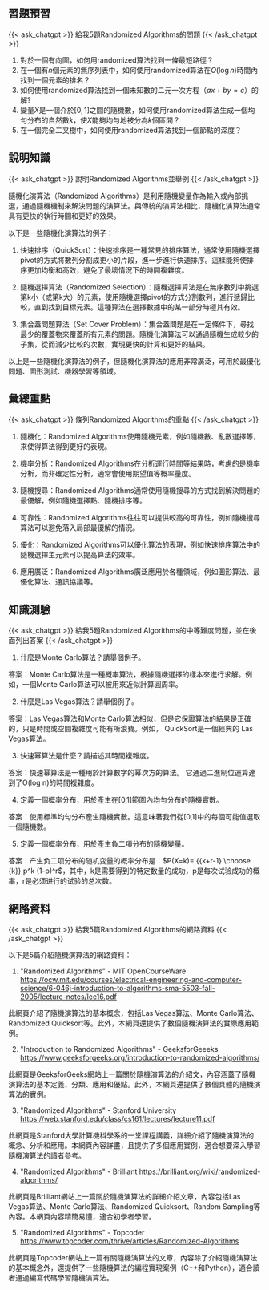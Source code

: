 ## 習題預習
{{< ask_chatgpt >}}
給我5題Randomized Algorithms的問題
{{< /ask_chatgpt >}}



1. 對於一個有向圖，如何用randomized算法找到一條最短路徑？
2. 在一個有$n$個元素的無序列表中，如何使用randomized算法在$O(\log n)$時間內找到一個元素的排名？
3. 如何使用randomized算法找到一個未知數的二元一次方程（$ax+by=c$）的解?
4. 變量$X$是一個介於$[0,1]$之間的隨機數，如何使用randomized算法生成一個均勻分布的自然數$k$，使$X$能夠均勻地被分為$k$個區間？
5. 在一個完全二叉樹中，如何使用randomized算法找到一個節點的深度？   

## 說明知識
{{< ask_chatgpt >}}
說明Randomized Algorithms並舉例
{{< /ask_chatgpt >}}



隨機化演算法（Randomized Algorithms）是利用隨機變量作為輸入或內部挑選，通過隨機機制來解決問題的演算法。與傳統的演算法相比，隨機化演算法通常具有更快的執行時間和更好的效果。

以下是一些隨機化演算法的例子：

1. 快速排序（QuickSort）：快速排序是一種常見的排序算法，通常使用隨機選擇pivot的方式將數列分割成更小的片段，進一步進行快速排序。這樣能夠使排序更加均衡和高效，避免了最壞情況下的時間複雜度。

2. 隨機選擇算法（Randomized Selection）：隨機選擇算法是在無序數列中挑選第k小（或第k大）的元素，使用隨機選擇pivot的方式分割數列，進行遞歸比較，直到找到目標元素。這種算法在選擇數據中的某一部分時極其有效。

3. 集合蓋問題算法（Set Cover Problem）：集合蓋問題是在一定條件下，尋找最少的覆蓋物來覆蓋所有元素的問題。隨機化演算法可以通過隨機生成較少的子集，從而減少比較的次數，實現更快的計算和更好的結果。

以上是一些隨機化演算法的例子，但隨機化演算法的應用非常廣泛，可用於最優化問題、圖形測試、機器學習等領域。   

## 彙總重點
{{< ask_chatgpt >}}
條列Randomized Algorithms的重點
{{< /ask_chatgpt >}}



1. 隨機化：Randomized Algorithms使用隨機元素，例如隨機數、亂數選擇等，來使得算法得到更好的表現。

2. 機率分析：Randomized Algorithms在分析運行時間等結果時，考慮的是機率分析，而非確定性分析，通常會使用期望值等概率量度。

3. 隨機搜尋：Randomized Algorithms通常使用隨機搜尋的方式找到解決問題的最優解，例如隨機選擇點、隨機排序等。

4. 可靠性：Randomized Algorithms往往可以提供較高的可靠性，例如隨機搜尋算法可以避免落入局部最優解的情況。

5. 優化：Randomized Algorithms可以優化算法的表現，例如快速排序算法中的隨機選擇主元素可以提高算法的效率。

6. 應用廣泛：Randomized Algorithms廣泛應用於各種領域，例如圖形算法、最優化算法、通訊協議等。   

## 知識測驗
{{< ask_chatgpt >}}
給我5題Randomized Algorithms的中等難度問題，並在後面列出答案
{{< /ask_chatgpt >}}



1. 什麼是Monte Carlo算法？請舉個例子。

答案：Monte Carlo算法是一種概率算法，根據隨機選擇的樣本來進行求解。例如，一個Monte Carlo算法可以被用來近似計算圓周率。

2. 什麼是Las Vegas算法？請舉個例子。

答案：Las Vegas算法和Monte Carlo算法相似，但是它保證算法的結果是正確的，只是時間或空間複雜度可能有所浪費。例如， QuickSort是一個經典的 Las Vegas算法。

3. 快速幂算法是什麼？請描述其時間複雜度。

答案：快速幂算法是一種用於計算數字的幂次方的算法。 它通過二進制位運算達到了O(log n)的時間複雜度。

4. 定義一個概率分布，用於產生在[0,1]範圍內均勻分布的隨機實數。

答案：使用標準均勻分布產生隨機實數。這意味著我們從[0,1]中的每個可能值選取一個隨機數。

5. 定義一個概率分布，用於產生負二項分布的隨機變量。

答案：产生负二项分布的随机变量的概率分布是：$P(X=k)= {{k+r-1} \choose {k}} p^k (1-p)^r$，其中，k是需要得到的特定数量的成功，p是每次试验成功的概率，r是必须进行的试验的总次数。   

## 網路資料
{{< ask_chatgpt >}}
給我5篇Randomized Algorithms的網路資料
{{< /ask_chatgpt >}}



以下是5篇介紹隨機演算法的網路資料：

1. "Randomized Algorithms" - MIT OpenCourseWare
https://ocw.mit.edu/courses/electrical-engineering-and-computer-science/6-046j-introduction-to-algorithms-sma-5503-fall-2005/lecture-notes/lec16.pdf

此網頁介紹了隨機演算法的基本概念，包括Las Vegas算法、Monte Carlo算法、Randomized Quicksort等。此外，本網頁還提供了數個隨機演算法的實際應用範例。

2. "Introduction to Randomized Algorithms" - GeeksforGeeeks
https://www.geeksforgeeks.org/introduction-to-randomized-algorithms/

此網頁是GeeksforGeeks網站上一篇關於隨機演算法的介紹文，內容涵蓋了隨機演算法的基本定義、分類、應用和優點。此外，本網頁還提供了數個具體的隨機演算法的實例。

3. "Randomized Algorithms" - Stanford University
https://web.stanford.edu/class/cs161/lectures/lecture11.pdf

此網頁是Stanford大學計算機科學系的一堂課程講義，詳細介紹了隨機演算法的概念、分析和應用。本網頁內容詳盡，且提供了多個應用實例，適合想要深入學習隨機演算法的讀者參考。

4. "Randomized Algorithms" - Brilliant
https://brilliant.org/wiki/randomized-algorithms/

此網頁是Brilliant網站上一篇關於隨機演算法的詳細介紹文章，內容包括Las Vegas算法、Monte Carlo算法、Randomized Quicksort、Random Sampling等內容。本網頁內容精簡易懂，適合初學者學習。

5. "Randomized Algorithms" - Topcoder
https://www.topcoder.com/thrive/articles/Randomized-Algorithms

此網頁是Topcoder網站上一篇有關隨機演算法的文章，內容除了介紹隨機演算法的基本概念外，還提供了一些隨機算法的編程實現案例（C++和Python），適合讀者通過編寫代碼學習隨機演算法。   

